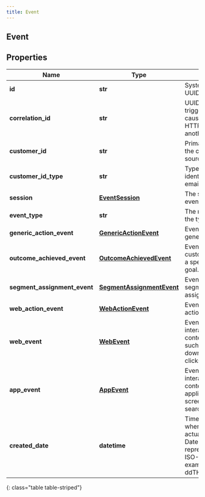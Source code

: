 ```yaml
---
title: Event
---
```

## Event

## Properties

|Name | Type | Description | Notes|
|------------ | ------------- | ------------- | -------------|
| **id** | **str** | System-generated UUID for the event. | |
| **correlation_id** | **str** | UUID corresponding to triggering action that caused this event (e.g. HTTP POST, SIP invite, another event). | |
| **customer_id** | **str** | Primary identifier of the customer in the source of the events. | [optional] |
| **customer_id_type** | **str** | Type of primary identifier (e.g. cookie, email, phone). | [optional] |
| **session** | [**EventSession**](EventSession.html) | The session that the event belongs to. | |
| **event_type** | **str** | The name representing the type of event. | |
| **generic_action_event** | [**GenericActionEvent**](GenericActionEvent.html) | Event triggered by generic actions. | [optional] |
| **outcome_achieved_event** | [**OutcomeAchievedEvent**](OutcomeAchievedEvent.html) | Event where a customer has achieved a specific outcome or goal. | [optional] |
| **segment_assignment_event** | [**SegmentAssignmentEvent**](SegmentAssignmentEvent.html) | Event that represents a segment being assigned. | [optional] |
| **web_action_event** | [**WebActionEvent**](WebActionEvent.html) | Event triggered by web actions. | [optional] |
| **web_event** | [**WebEvent**](WebEvent.html) | Event that tracks user interactions with content in a browser such as pageviews, downloads, mobile ad clicks, etc. | [optional] |
| **app_event** | [**AppEvent**](AppEvent.html) | Event that tracks user interactions with content in an application such as screen views, searches, etc. | [optional] |
| **created_date** | **datetime** | Timestamp indicating when the event actually took place. Date time is represented as an ISO-8601 string. For example: yyyy-MM-ddTHH:mm:ss[.mmm]Z | |
{: class="table table-striped"}


